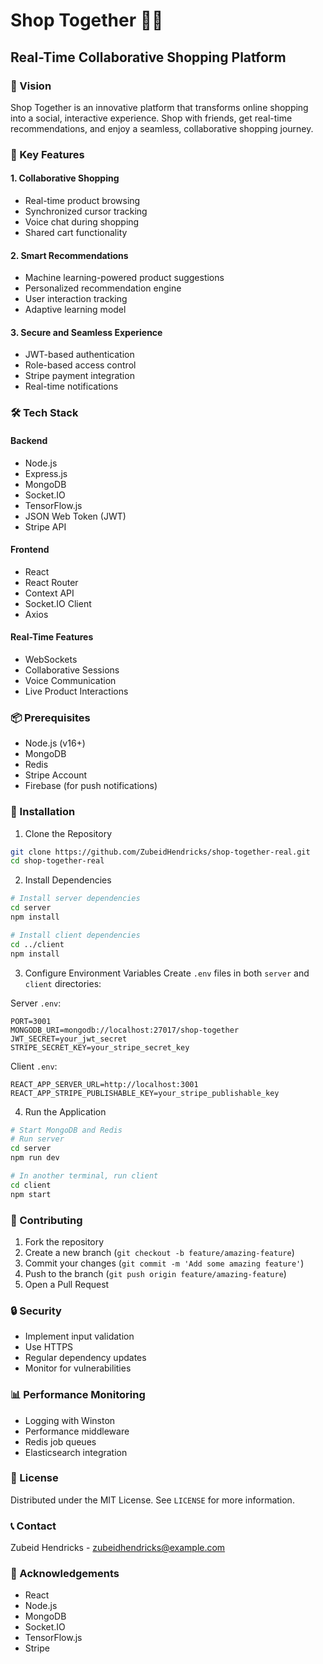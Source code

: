 # Shop Together 🛒🤝

## Real-Time Collaborative Shopping Platform

### 🌟 Vision
Shop Together is an innovative platform that transforms online shopping into a social, interactive experience. Shop with friends, get real-time recommendations, and enjoy a seamless, collaborative shopping journey.

### 🚀 Key Features

#### 1. Collaborative Shopping
- Real-time product browsing
- Synchronized cursor tracking
- Voice chat during shopping
- Shared cart functionality

#### 2. Smart Recommendations
- Machine learning-powered product suggestions
- Personalized recommendation engine
- User interaction tracking
- Adaptive learning model

#### 3. Secure and Seamless Experience
- JWT-based authentication
- Role-based access control
- Stripe payment integration
- Real-time notifications

### 🛠 Tech Stack

#### Backend
- Node.js
- Express.js
- MongoDB
- Socket.IO
- TensorFlow.js
- JSON Web Token (JWT)
- Stripe API

#### Frontend
- React
- React Router
- Context API
- Socket.IO Client
- Axios

#### Real-Time Features
- WebSockets
- Collaborative Sessions
- Voice Communication
- Live Product Interactions

### 📦 Prerequisites
- Node.js (v16+)
- MongoDB
- Redis
- Stripe Account
- Firebase (for push notifications)

### 🔧 Installation

1. Clone the Repository
```bash
git clone https://github.com/ZubeidHendricks/shop-together-real.git
cd shop-together-real
```

2. Install Dependencies
```bash
# Install server dependencies
cd server
npm install

# Install client dependencies
cd ../client
npm install
```

3. Configure Environment Variables
Create `.env` files in both `server` and `client` directories:

Server `.env`:
```
PORT=3001
MONGODB_URI=mongodb://localhost:27017/shop-together
JWT_SECRET=your_jwt_secret
STRIPE_SECRET_KEY=your_stripe_secret_key
```

Client `.env`:
```
REACT_APP_SERVER_URL=http://localhost:3001
REACT_APP_STRIPE_PUBLISHABLE_KEY=your_stripe_publishable_key
```

4. Run the Application
```bash
# Start MongoDB and Redis
# Run server
cd server
npm run dev

# In another terminal, run client
cd client
npm start
```

### 🤝 Contributing
1. Fork the repository
2. Create a new branch (`git checkout -b feature/amazing-feature`)
3. Commit your changes (`git commit -m 'Add some amazing feature'`)
4. Push to the branch (`git push origin feature/amazing-feature`)
5. Open a Pull Request

### 🔒 Security
- Implement input validation
- Use HTTPS
- Regular dependency updates
- Monitor for vulnerabilities

### 📊 Performance Monitoring
- Logging with Winston
- Performance middleware
- Redis job queues
- Elasticsearch integration

### 📝 License
Distributed under the MIT License. See `LICENSE` for more information.

### 📞 Contact
Zubeid Hendricks - zubeidhendricks@example.com

### 🙌 Acknowledgements
- React
- Node.js
- MongoDB
- Socket.IO
- TensorFlow.js
- Stripe